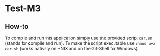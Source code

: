 # Test-M3
## How-to
To compile and run this application simply use the provided script `car.sh` (stands for **c**ompile **a**nd **r**un). To make the script executable use `chmod u+x car.sh` (works natively on \*NIX and on the Git-Shell for Windows).
